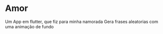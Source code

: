 # Amor
Um App em flutter, que fiz para minha namorada
Gera frases aleatorias com uma animação de fundo
